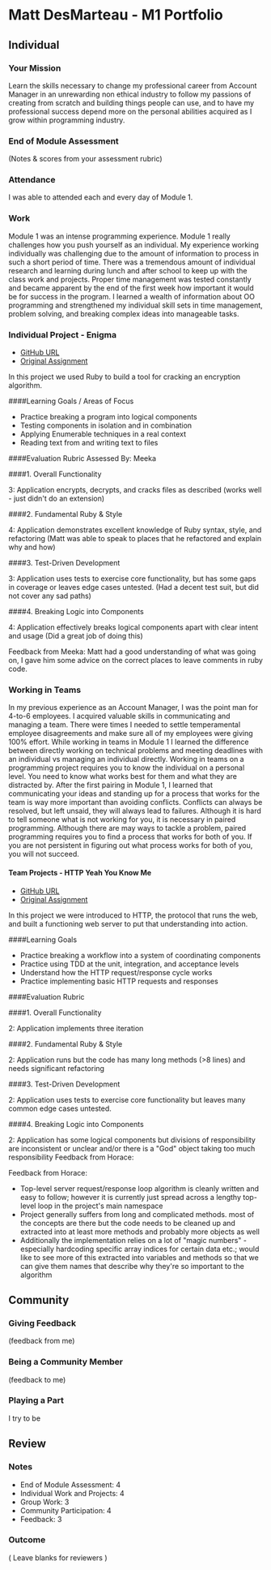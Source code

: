 # Matt DesMarteau - M1 Portfolio

## Individual

### Your Mission

Learn the skills necessary to change my professional career from Account Manager in an unrewarding non ethical industry to follow my passions of creating from scratch and building things people can use, and to have my professional success depend more on the personal abilities acquired as I grow within programming industry.

### End of Module Assessment

(Notes & scores from your assessment rubric)

### Attendance

I  was able to attended each and every day of Module 1.

### Work

Module 1 was an intense programming experience.  Module 1 really challenges how you push yourself as an individual.  My experience working individually was challenging due to the amount of information to process in such a short period of time.  There was a tremendous amount of individual research and learning during lunch and after school to keep up with the class work and projects.  Proper time management was tested constantly and became apparent by the end of the first week how important it would be for success in the program.  I learned a wealth of information about OO programming and strengthened my individual skill sets in time management, problem solving, and breaking complex ideas into manageable tasks.  


### Individual Project - Enigma

* [GitHub URL](https://github.com/MDes41/Enigma)
* [Original Assignment](https://github.com/turingschool/curriculum/blob/b38606f60fd77e4bf64e6c33d922c90f3cdfa4dc/source/projects/enigma.markdown)

In this project we used Ruby to build a tool for cracking an encryption algorithm.

####Learning Goals / Areas of Focus

* Practice breaking a program into logical components
* Testing components in isolation and in combination
* Applying Enumerable techniques in a real context
* Reading text from and writing text to files

####Evaluation Rubric
Assessed By: Meeka

####1. Overall Functionality

3: Application encrypts, decrypts, and cracks files as described (works well - just didn't do an extension)

####2. Fundamental Ruby & Style

4: Application demonstrates excellent knowledge of Ruby syntax, style, and refactoring (Matt was able to speak to places that he refactored and explain why and how)

####3. Test-Driven Development

3: Application uses tests to exercise core functionality, but has some gaps in coverage or leaves edge cases untested. (Had a decent test suit, but did not cover any sad paths)

####4. Breaking Logic into Components

4: Application effectively breaks logical components apart with clear intent and usage (Did a great job of doing this)

Feedback from Meeka:
Matt had a good understanding of what was going on, I gave him some advice on the correct places to leave comments in ruby code.

### Working in Teams

In my previous experience as an Account Manager, I was the point man for 4-to-6 employees. I acquired valuable skills in communicating and managing a team. There were times I needed to settle temperamental employee disagreements and make sure all of my employees were giving 100% effort.  While working in teams in Module 1 I learned the difference between directly working on technical problems and meeting deadlines with an individual vs managing an individual directly. Working in teams on a programming project requires you to know the individual on a personal level.  You need to know what works best for them and what they are distracted by.  After the first pairing in Module 1, I learned that communicating your ideas and standing up for a process that works for the team is way more important than avoiding conflicts.  Conflicts can always be resolved, but left unsaid, they will always lead to failures.  Although it is hard to tell someone what is not working for you, it is necessary in paired programming.  Although there are may ways to tackle a problem, paired programming requires you to find a process that works for both of you.  If you are not persistent in figuring out what process works for both of you, you will not succeed.

#### Team Projects - HTTP Yeah You Know Me

* [GitHub URL](https://github.com/marinacor1/HTTP)
* [Original Assignment](https://github.com/turingschool/curriculum/blob/master/source/projects/http_yeah_you_know_me.markdown)

In this project we were introduced to HTTP, the protocol that runs the web, and built a functioning web server to put that understanding into action.

####Learning Goals

* Practice breaking a workflow into a system of coordinating components
* Practice using TDD at the unit, integration, and acceptance levels
* Understand how the HTTP request/response cycle works
* Practice implementing basic HTTP requests and responses

####Evaluation Rubric

####1. Overall Functionality

2: Application implements three iteration

####2. Fundamental Ruby & Style

2: Application runs but the code has many long methods (>8 lines) and needs significant refactoring

####3. Test-Driven Development

2: Application uses tests to exercise core functionality but leaves many common edge cases untested.

####4. Breaking Logic into Components

2: Application has some logical components but divisions of responsibility are inconsistent or unclear and/or there is a "God" object taking too much responsibility
Feedback from Horace:


Feedback from Horace:
* Top-level server request/response loop algorithm is cleanly written and easy to follow; however it is currently just spread across a lengthy top-level loop in the project's main namespace
* Project generally suffers from long and complicated methods. most of the concepts are there but the code needs to be cleaned up and extracted into at least more methods and probably more objects as well
* Additionally the implementation relies on a lot of "magic numbers" - especially hardcoding specific array indices for certain data etc.; would like to see more of this extracted into variables and methods so that we can give them names that describe why they're so important to the algorithm

## Community

### Giving Feedback

(feedback from me)

### Being a Community Member

(feedback to me)

### Playing a Part

I try to be

## Review

### Notes

* End of Module Assessment: 4
* Individual Work and Projects: 4
* Group Work: 3
* Community Participation: 4
* Feedback: 3

### Outcome

( Leave blanks for reviewers )
